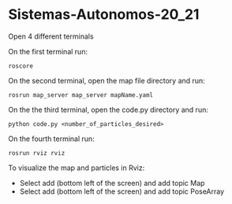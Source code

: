 # Sistemas-Autonomos-20_21
Open 4 different terminals

On the first terminal run:
```
roscore
```
On the second terminal, open the map file directory and run:
```
rosrun map_server map_server mapName.yaml
```
On the the third terminal, open the code.py directory and run: 
```
python code.py <number_of_particles_desired>
```
On the fourth terminal run:
```
rosrun rviz rviz
```
To visualize the map and particles in Rviz:
- Select add (bottom left of the screen) and add topic Map
- Select add (bottom left of the screen) and add topic PoseArray




